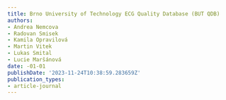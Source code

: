 ```yaml
---
title: Brno University of Technology ECG Quality Database (BUT QDB)
authors:
- Andrea Nemcova
- Radovan Smisek
- Kamila Opravilová
- Martin Vitek
- Lukas Smital
- Lucie Maršánová
date: -01-01
publishDate: '2023-11-24T10:38:59.283659Z'
publication_types:
- article-journal
---
```

